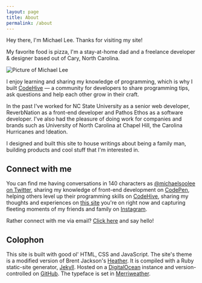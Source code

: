 ```yaml
---
layout: page
title: About
permalink: /about
---
```


Hey there, I'm Michael Lee. Thanks for visiting my site!

My favorite food is pizza, I'm a stay-at-home dad and a freelance developer &amp; designer based out of Cary, North Carolina.

![Picture of Michael Lee]({{site.url}}/assets/images/2015-michaellee-profile.jpg)

I enjoy learning and sharing my knowledge of programming, which is why I built [CodeHive](https://www.codehive.io) &mdash; a community for developers to share programming tips, ask questions and help each other grow in their craft.

In the past I've worked for NC State University as a senior web developer, ReverbNation as a front-end developer and Pathos Ethos as a software developer. I've also had the pleasure of doing work for companies and brands such as University of North Carolina at Chapel Hill, the Carolina Hurricanes and !deation.

I designed and built this site to house writings about being a family man, building products and cool stuff that I'm interested in.

## Connect with me

You can find me having conversations in 140 characters as [@michaelsoolee on Twitter](https://twitter.com/michaelsoolee), sharing my knowledge of front-end development on [CodePen](http://codepen.io/michaellee), helping others level up their programming skills on [CodeHive](https://www.codehive.io/michaellee), sharing my thoughts and experiences on [this site](http://michaelsoolee.com/writings) you're on right now and capturing fleeting moments of my friends and family on [Instagram](https://instagram.com/michaelsoolee).

Rather connect with me via email? [Click here](mailto:michaelsoolee@gmail.com?Subject=Hello%20Michael!) and say hello!

## Colophon

This site is built with good ol' HTML, CSS and JavaScript. The site's theme is a modified version of Brent Jackson's [Heather](http://jxnblk.com/Heather/). It is compiled with a Ruby static-site generator, [Jekyll](http://jekyllrb.com). Hosted on a [DigitalOcean](https://www.digitalocean.com/?refcode=af0ae1cd97ec) instance and version-controlled on [GitHub](https://github.com/michaellee/michaelsoolee.com). The typeface is set in [Merriweather](http://www.google.com/fonts/specimen/Merriweather).
